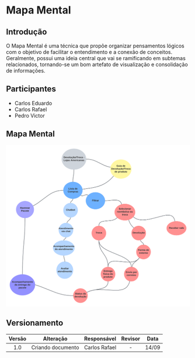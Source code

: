 # Mapa Mental

## Introdução

O Mapa Mental é uma técnica que propõe organizar pensamentos lógicos com o objetivo de facilitar o entendimento e a conexão de conceitos. Geralmente, possui uma ideia central que vai se ramificando em subtemas relacionados, tornando-se um bom artefato de visualização e consolidação de informações.

## Participantes

- Carlos Eduardo
- Carlos Rafael
- Pedro Victor

## Mapa Mental

![Mapa Mental](../Assets/base/mapamental/mapamental.png)

## Versionamento

| Versão |     Alteração     |  Responsável  | Revisor | Data  |
| :----: | :---------------: | :-----------: | :-----: | :---: |
|  1.0   | Criando documento | Carlos Rafael |    -    | 14/09 |
